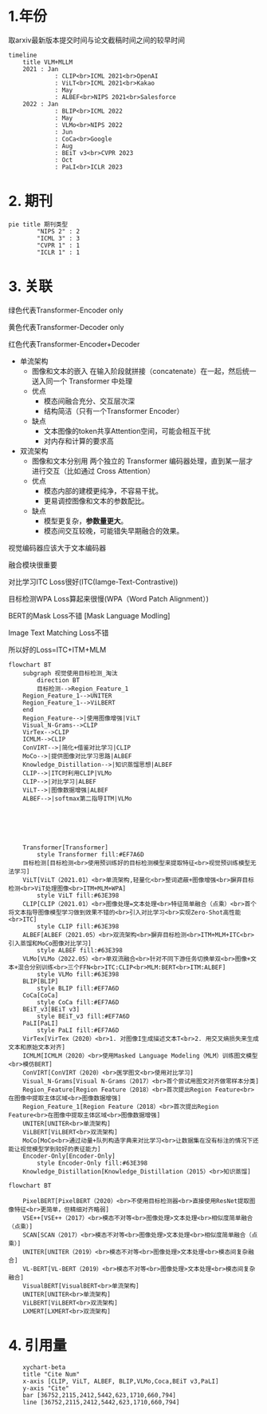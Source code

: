 # 1.年份

取arxiv最新版本提交时间与论文截稿时间之间的较早时间

```mermaid
timeline
    title VLM+MLLM
    2021 : Jan
    		 : CLIP<br>ICML 2021<br>OpenAI
    		 : ViLT<br>ICML 2021<br>Kakao
    		 : May
    		 : ALBEF<br>NIPS 2021<br>Salesforce
    2022 : Jan
    		 : BLIP<br>ICML 2022
    		 : May
    		 : VLMo<br>NIPS 2022
    		 : Jun
    		 : CoCa<br>Google
    		 : Aug
    		 : BEiT v3<br>CVPR 2023
    		 : Oct
    		 : PaLI<br>ICLR 2023
```





# 2. 期刊

```mermaid
pie title 期刊类型
		"NIPS 2" : 2
		"ICML 3" : 3
		"CVPR 1" : 1
		"ICLR 1" : 1
```

# 3. 关联

绿色代表Transformer-Encoder only

黄色代表Transformer-Decoder only

红色代表Transformer-Encoder+Decoder



- 单流架构
  - 图像和文本的嵌入 在输入阶段就拼接（concatenate）在一起，然后统一送入同一个 Transformer 中处理
  - 优点
    - 模态间融合充分、交互层次深
    - 结构简洁（只有一个Transformer Encoder）
  - 缺点
    - 文本图像的token共享Attention空间，可能会相互干扰
    - 对内存和计算的要求高
- 双流架构
  - 图像和文本分别用 两个独立的 Transformer 编码器处理，直到某一层才进行交互（比如通过 Cross Attention）
  - 优点
    - 模态内部的建模更纯净，不容易干扰。
    - 更易调控图像和文本的参数配比。
  - 缺点
    - 模型更复杂，**参数量更大**。
    - 模态间交互较晚，可能错失早期融合的效果。

视觉编码器应该大于文本编码器

融合模块很重要

对比学习ITC Loss很好(ITC(Iamge-Text-Contrastive))

目标检测WPA Loss算起来很慢(WPA（Word Patch Alignment）)

BERT的Mask Loss不错 [Mask Language Modling]

Image Text Matching Loss不错

所以好的Loss=ITC+ITM+MLM

```mermaid
flowchart BT
	subgraph 视觉使用目标检测_淘汰
		direction BT
		目标检测-->Region_Feature_1
    Region_Feature_1-->UNITER
    Region_Feature_1-->ViLBERT
	end
	Region_Feature-->|使用图像增强|ViLT
	Visual_N-Grams-->CLIP
	VirTex-->CLIP
	ICMLM-->CLIP
	ConVIRT-->|简化+借鉴对比学习|CLIP
	MoCo-->|提供图像对比学习思路|ALBEF
	Knowledge_Distillation-->|知识蒸馏思想|ALBEF
	CLIP-->|ITC时利用CLIP|VLMo
	CLIP-->|对比学习|ALBEF
	ViLT-->|图像数据增强|ALBEF
	ALBEF-->|softmax第二指导ITM|VLMo
	
	
	
	
	
	
	Transformer[Transformer]
		style Transformer fill:#EF7A6D
	目标检测[目标检测<br>使用预训练好的目标检测模型来提取特征<br>视觉预训练模型无法学习]
	ViLT[ViLT（2021.01）<br>单流架构,轻量化<br>整词遮蔽+图像增强<br>摒弃目标检测<br>ViT处理图像<br>ITM+MLM+WPA]
		style ViLT fill:#63E398
	CLIP[CLIP（2021.01）<br>图像处理=文本处理<br>特征简单融合（点乘）<br>首个将文本指导图像模型学习做到效果不错的<br>引入对比学习<br>实现Zero-Shot高性能<br>ITC]
		style CLIP fill:#63E398
	ALBEF[ALBEF（2021.05）<br>双流架构<br>摒弃目标检测<br>ITM+MLM+ITC<br>引入蒸馏和MoCo图像对比学习]
		style ALBEF fill:#63E398
	VLMo[VLMo（2022.05）<br>单双流融合<br>针对不同下游任务切换单双<br>图像+文本+混合分别训练<br>三个FFN<br>ITC:CLIP<br>MLM:BERT<br>ITM:ALBEF]
		style VLMo fill:#63E398
	BLIP[BLIP]
		style BLIP fill:#EF7A6D
	CoCa[CoCa]
		style CoCa fill:#EF7A6D
	BEiT_v3[BEiT v3]
		style BEiT_v3 fill:#EF7A6D
	PaLI[PaLI]
		style PaLI fill:#EF7A6D
	VirTex[VirTex（2020）<br>1. 对图像I生成描述文本T<br>2. 用交叉熵损失来生成文本和原始文本对齐]
	ICMLM[ICMLM（2020）<br>使用Masked Language Modeling（MLM）训练图文模型<br>模仿BERT]
	ConVIRT[ConVIRT（2020）<br>医学图文<br>使用对比学习]
	Visual_N-Grams[Visual N-Grams（2017）<br>首个尝试用图文对齐做零样本分类]
	Region_Feature[Region Feature（2018）<br>首次提出Region Feature<br>在图像中提取主体区域<br>图像数据增强]
	Region_Feature_1[Region Feature（2018）<br>首次提出Region Feature<br>在图像中提取主体区域<br>图像数据增强]
	UNITER[UNITER<br>单流架构]
	ViLBERT[ViLBERT<br>双流架构]
	MoCo[MoCo<br>通过动量+队列构造字典来对比学习<br>让数据集在没有标注的情况下还能让视觉模型学到较好的表征能力]
	Encoder-Only[Encoder-Only]
		style Encoder-Only fill:#63E398
	Knowledge_Distillation[Knowledge_Distillation（2015）<br>知识蒸馏]
```



```mermaid
flowchart BT

	PixelBERT[PixelBERT（2020）<br>不使用目标检测器<br>直接使用ResNet提取图像特征<br>更简单，但精细对齐略弱]
	VSE++[VSE++（2017）<br>模态不对等<br>图像处理>文本处理<br>相似度简单融合（点乘）]
	SCAN[SCAN（2017）<br>模态不对等<br>图像处理>文本处理<br>相似度简单融合（点乘）]
	UNITER[UNITER（2019）<br>模态不对等<br>图像处理>文本处理<br>模态间复杂融合]
	VL-BERT[VL-BERT（2019）<br>模态不对等<br>图像处理>文本处理<br>模态间复杂融合]
	VisualBERT[VisualBERT<br>单流架构]
	UNITER[UNITER<br>单流架构]
	ViLBERT[ViLBERT<br>双流架构]
	LXMERT[LXMERT<br>双流架构]
```



# 4. 引用量

```mermaid
    xychart-beta
    title "Cite Num"
    x-axis [CLIP, ViLT, ALBEF, BLIP,VLMo,Coca,BEiT v3,PaLI]
    y-axis "Cite" 
    bar [36752,2115,2412,5442,623,1710,660,794]
    line [36752,2115,2412,5442,623,1710,660,794]
```



